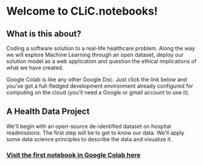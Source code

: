 # Welcome to CLiC.notebooks!

## What is this about?
Coding a software solution to a real-life healthcare problem. Along the way we will explore Machine Learning through an open dataset, deploy our solution model as a web application and question the ethical implications of what we have created.

Google Colab is like any other Google Doc. Just click the link below and you've got a full-fledged development environment already configured for computing on the cloud (you'll need a Google or gmail account to use it).

## A Health Data Project
We'll begin with an open-source de-identified dataset on hospital readmissions. The first step will be to get to know our data. We'll apply some data science principles to describe the data and visualize it.

### [Visit the first notebook in Google Colab here](https://colab.research.google.com/github/Clinical-Informatics-Interest-Group/CLiC.notebooks/blob/main/notebooks/uci_diabetes_data.ipynb#scrollTo=DkFl9upeZHgs)